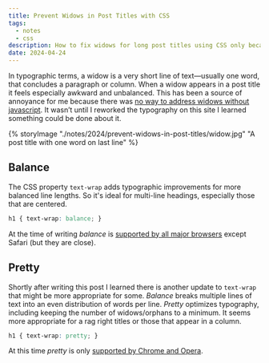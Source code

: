 ```yaml
---
title: Prevent Widows in Post Titles with CSS
tags:
  - notes
  - css
description: How to fix widows for long post titles using CSS only because it’s 2024.
date: 2024-04-24
---
```

In typographic terms, a widow is a very short line of text—usually one word, that concludes a paragraph or column. When a widow appears in a post title it feels especially awkward and unbalanced. This has been a source of annoyance for me because there was [no way to address widows without javascript](https://css-tricks.com/preventing-widows-in-post-titles/). It wasn’t until I reworked the typography on this site I learned something could be done about it. 

{% storyImage "./notes/2024/prevent-widows-in-post-titles/widow.jpg" "A post title with one word on last line" %}
## Balance
The CSS property `text-wrap` adds typographic improvements for more balanced line lengths. So it's ideal for multi-line headings, especially those that are centered.

```css
h1 { text-wrap: balance; }
```

At the time of writing _balance_ is [supported by all major browsers](https://caniuse.com/?search=text-wrap%3A%20balance) except Safari (but they are close).

## Pretty
Shortly after writing this post I learned there is another update to `text-wrap` that might be more appropriate for some. _Balance_ breaks multiple lines of text into an even distribution of words per line. _Pretty_ optimizes typography, including keeping the number of widows/orphans to a minimum. It seems more appropriate for a rag right titles or those that appear in a column.

```css
h1 { text-wrap: pretty; }
```
At this time _pretty_ is only [supported by Chrome and Opera](https://caniuse.com/?search=text-wrap%3A%20balance).
